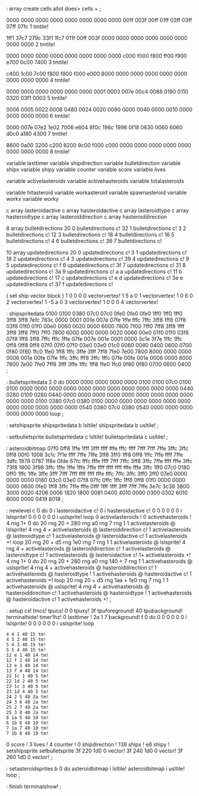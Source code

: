 : array create cells allot does> cells + ;

0000 0000 0000 0000 0000 0000 0000 0000
001f 003f 00ff 01ff 03ff 03ff 07ff 07fc
1 tmtile!

1ff1 37c7 279c 33f1 1fc7 011f 00ff 003f
0000 0000 0000 0000 0000 0000 0000 0000
2 tmtile!

0000 0000 0000 0000 0000 0000 0000 0000
c000 f000 f800 ff00 f900 e700 0c00 7400
3 tmtile!

c400 1c00 7c00 f800 f800 f000 e000 8000
0000 0000 0000 0000 0000 0000 0000 0000
4 tmtile!


0000 0000 0000 0000 0000 0000 0001 0003
007e 00c4 0088 0190 0110 0320 03f1 0003
5 tmtile!

0006 0005 0022 0008 0480 0024 0020 0090
0000 0040 0000 0010 0000 0000 0000 0000
6 tmtile!

0000 007e 07e2 1e02 7006 e604 8f0c 198c
1998 0f18 0630 0060 6060 d0c0 a180 4300
7 tmtile!

8600 0a00 3200 c200 8200 9c00 f000 c000
0000 0000 0000 0000 0000 0000 0000 0000
8 tmtile!

variable lasttimer
variable shipdirection
variable bulletdirection
variable shipx
variable shipy
variable counter
variable score
variable lives

variable activelasteroids
variable activehasteroids
variable totalasteroids

variable hitasteroid
variable workasteroid
variable spawnasteroid
variable workx
variable worky


c array lasteroidactive c array hasteroidactive
c array lasteroidtype c array hasteroidtype
c array lasteroiddirection c array hasteroiddirection

8 array bulletdirections
20 0 bulletdirections c! 32 1 bulletdirections c!
3 2 bulletdirections c! 12 3 bulletdirections c!
18 4 bulletdirections c! 16 5 bulletdirections c!
4 6 bulletdirections c! 36 7 bulletdirections c!

10 array updatedirections
20 0 updatedirections c! 3  1 updatedirections c!
18 2 updatedirections c! 4  3 updatedirections c!
39 4 updatedirections c! 9  5 updatedirections c!
f  6 updatedirections c! 3f 7 updatedirections c!
31 8 updatedirections c! 3a 9 updatedirections c!
a  a updatedirections c! 11 b updatedirections c!
17 c updatedirections c! e  d updatedirections c!
3e e updatedirections c! 37 f updatedirections c!

( set ship vector block )
1 0 0 0 0 vectorvertex!
1 5 a 0 1 vectorvertex!
1 0 6 0 2 vectorvertex!
1 -5 a 0 3 vectorvertex!
1 0 0 0 4 vectorvertex!

: shipspritedata
    0100 0100 0380 07c0 07c0 0fe0 0fe0 0fe0
    1ff0 1ff0 1ff0 3ff8 3ff8 7efc 783c 0000
    0001 001e 007e 07fe 1ffe fffc 7ffc 3ff8
    1ff8 07f8 03f8 01f0 01f0 00e0 0060 0020
    0000 6000 7800 7f00 7ff0 7ff8 3ff8 1fff
    3ff8 3ff8 7ff0 7ff0 7800 6000 0000 0000
    0020 0060 00e0 01f0 01f0 03f8 07f8 1ff8
    3ff8 7ffc fffc 1ffe 07fe 007e 001e 0001
    0000 3c1e 3f7e 1ffc 1ffc 0ff8 0ff8 0ff8
    07f0 07f0 07f0 03e0 03e0 01c0 0080 0080
    0400 0600 0700 0f80 0f80 1fc0 1fe0 1ff8
    1ffc 3ffe 3fff 7ff8 7fe0 7e00 7800 8000
    0000 0000 0006 001e 00fe 07fe 1ffc 3ffc
    fff8 3ffc 1ffc 07fe 00fe 001e 0006 0000
    8000 7800 7e00 7fe0 7ff8 3fff 3ffe 1ffc
    1ff8 1fe0 1fc0 0f80 0f80 0700 0600 0400 ;

: bulletspritedata
  2 0 do
    0000 0000 0000 0000 0000 0100 0100 07c0
    0100 0100 0000 0000 0000 0000 0000 0000
    0000 0000 0000 0000 0000 0440 0280 0100
    0280 0440 0000 0000 0000 0000 0000 0000
    0000 0000 0000 0000 0000 0100 0380 07c0
    0380 0100 0000 0000 0000 0000 0000 0000
    0000 0000 0000 0000 0000 0540 0380 07c0
    0380 0540 0000 0000 0000 0000 0000 0000
  loop ;

: setshipsprite
  shipspritedata b lsltile!
  shipspritedata b usltile! ;

: setbulletsprite
  bulletspritedata c lsltile!
  bulletspritedata c usltile! ;

: asteroidbitmap
  07f0 0ff8 1ffe 1fff 3fff ffff fffe fffc
  ffff 7fff 7fff 7ffe 3ffc 3ffc 0ff8 00f0
  1008 3c1c 7f1e ffff 7ffe 7ffe 3ff8 3ff0
  1ff8 0ff8 1ffc 7ffe ffff 7ffe 3dfc 1878
  0787 1f8e 0fde 67fc fffc fffe ffff 7fff
  7ffc 3ff8 3ffc 7ffe ffff fffe 3ffc 73f8
  1800 3f98 3ffc 1ffe 1ffe 1ffe 7ffe ffff
  ffff ffff fffe fffe 3ffc 1ff0 07c0 0180
  0ff0 1ffc 1ffe 3ffe 3fff 7fff 7fff ffff
  ffff fffe fffc 7ffc 3ffc 3ff0 3ff0 07e0
  0000 0000 0000 0180 03c0 03e0 07f8 07fc
  0ffc 1ffc 1ff8 0ff8 01f0 0000 0000 0000
  0600 0fe0 1ff8 3ffc 7ffe fffe 0fff 1fff
  1fff 3fff 7fff 7ffe 3e7c 3c38 3800 3000
  0020 4206 0006 1820 1800 0081 0400 4010
  0000 0300 0302 6010 6000 0000 0419 8018 ;

: newlevel
  c 0 do
    0 i lasteroidactive c!
    0 i hasteroidactive c!
    0 0 0 0 0 0 i lslsprite!
    0 0 0 0 0 0 i uslsprite!
  loop
  0 activelasteroids ! 0 activehasteroids !
  4 rng 1+ 0 do
    20 rng 20 + 280 rng a0 rng 7 rng 1 1
      activelasteroids @ lslsprite!
    4 rng 4 + activelasteroids @ lasteroiddirection c!
    1 activelasteroids @ lasteroidtype c!
    1 activelasteroids @ lasteroidactive c!
    1 activelasteroids +!
  loop
    20 rng 20 + d5 rng 1e0 rng 7 rng 1 1
      activelasteroids @ lslsprite!
    4 rng 4 + activelasteroids @ lasteroiddirection c!
    1 activelasteroids @ lasteroidtype c!
    1 activelasteroids @ lasteroidactive c!
    1+ activelasteroids +!
  4 rng 1+ 0 do
    20 rng 20 + 280 rng a0 rng 140 + 7 rng 1 1
      activehasteroids @ uslsprite!
    4 rng 4 + activehasteroids @ hasteroiddirection c!
    1 activehasteroids @ hasteroidtype !
    1 activehasteroids @ hasteroidactive c!
    1 activehasteroids +!
  loop
    20 rng 20 + d5 rng 1aa + 1e0 rng 7 rng 1 1
      activehasteroids @ uslsprite!
    4 rng 4 + activehasteroids @ hasteroiddirection c!
    1 activehasteroids @ hasteroidtype !
    1 activehasteroids @ hasteroidactive c!
    1 activehasteroids +! ;

: setup
  cs! tmcs! tpucs! 0 0 tpuxy!
  3f tpuforeground! 40 tpubackground!
  terminalhide!
  timer1hz! 0 lasttimer !
  2a 1 7 background!
  f 0 do
    0 0 0 0 0 0 i lslsprite!
    0 0 0 0 0 0 i uslsprite!
  loop

    4 4 1 40 15 tm!
    4 5 2 40 15 tm!
    5 4 3 40 15 tm!
    5 5 4 40 15 tm!
    12 e 1 40 14 tm!
    12 f 2 40 14 tm!
    13 e 3 40 14 tm!
    13 f 4 40 14 tm!
    22 1c 1 40 5 tm!
    22 1d 2 40 5 tm!
    23 1c 3 40 5 tm!
    23 1d 4 40 5 tm!
    24 2 5 40 2a tm!
    24 3 6 40 2a tm!
    25 2 7 40 2a tm!
    25 3 8 40 2a tm!
    6 1a 5 40 10 tm!
    6 1b 6 40 10 tm!
    7 1a 7 40 10 tm!
    7 1b 8 40 10 tm!

  0 score !
  3 lives !
  4 counter !
  0 shipdirection !
  138 shipx !
  e8 shipy !
  setshipsprite
  setbulletsprite
  3f 220 1d0 0 vector!
  3f 240 1d0 0 vector!
  3f 260 1d0 0 vector! ;

: setasteroidsprites
  b 0 do
    asteroidbitmap i lsltile!
    asteroidbitmap i usltile!
  loop ;

: finish
 terminalshow! ;
